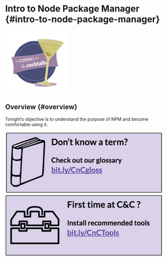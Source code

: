 # Intro to Node Package Manager {#intro-to-node-package-manager}

![codingcocktailsbadge-200.png](/assets/codingcocktailsbadge-200.png)
## Overview {#overview}

Tonight’s objective is to understand the purpose of NPM and become comfortable using it.



[![](assets/1.png)](bit.ly/CnCgloss)
[![](assets/2.png)](bit.ly/CnCTools)